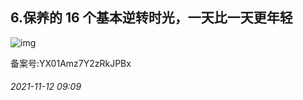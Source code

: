 ## 6.保养的 16 个基本逆转时光，一天比一天更年轻
  



![img](https://pic4.zhimg.com/v2-664b2bcae210f4c5e4023c9d925fda0a.webp)

  



备案号:YX01Amz7Y2zRkJPBx


###### 2021-11-12 09:09
